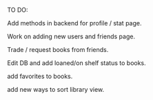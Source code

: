 TO DO:

Add methods in backend for profile / stat page. 

Work on adding new users and friends page. 

Trade / request books from friends. 

Edit DB and add loaned/on shelf status to books. 

add favorites to books. 

add new ways to sort library view. 

